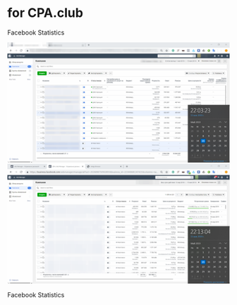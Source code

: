 # for CPA.club

Facebook Statistics

![alt-текст](https://github.com/volkovreal/cpa/blob/master/facebook_1.png " Facebook_1 ")
![alt-текст](https://github.com/volkovreal/cpa/blob/master/facebook_2.png " Facebook_2 ")

Facebook Statistics


